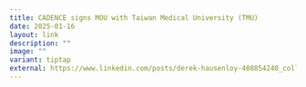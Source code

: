 ```yaml
---
title: CADENCE signs MOU with Taiwan Medical University (TMU)
date: 2025-01-16
layout: link
description: ""
image: ""
variant: tiptap
external: https://www.linkedin.com/posts/derek-hausenloy-408854240_collaboration-cvdresearch-healthcareinnovation-activity-7285998487828152320-r4a7?utm_source=share&utm_medium=member_desktop
---
```

<p></p>